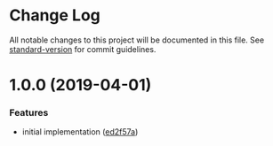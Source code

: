 # Change Log

All notable changes to this project will be documented in this file. See [standard-version](https://github.com/conventional-changelog/standard-version) for commit guidelines.

# 1.0.0 (2019-04-01)

### Features

-   initial implementation ([ed2f57a](https://github.com/medikoo/aws-lambda-handler/commit/ed2f57a))
